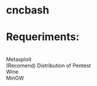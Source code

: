 # cncbash

<h1>Requeriments:</h1>
</br>
Metasploit
</br>
(Recomend) Distribution of Pentest
</br>
Wine
</br>
MinGW
